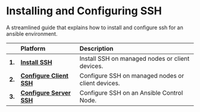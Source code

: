 # Installing and Configuring SSH

A streamlined guide that explains how to install and configure ssh for an ansible environment.

|        | Platform                                  | Description                                       |
|:-------|:------------------------------------------|:--------------------------------------------------|
| **1.** | [**Install SSH**](install-ssh.md)         | Install SSH on managed nodes or client devices.   |
| **2.** | [**Configure Client SSH**](client-ssh.md) | Configure SSH on managed nodes or client devices. |
| **3.** | [**Configure Server SSH**](server-ssh.md) | Configure SSH on an Ansible Control Node.         |
